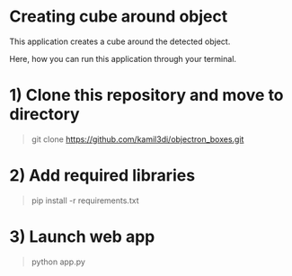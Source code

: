 # Creating cube around object

This application creates a cube around the detected object.

Here, how you can run this application through your terminal.

# 1) Clone this repository and move to directory
> git clone https://github.com/kamil3di/objectron_boxes.git

# 2) Add required libraries
> pip install -r requirements.txt

# 3) Launch web app
> python app.py
